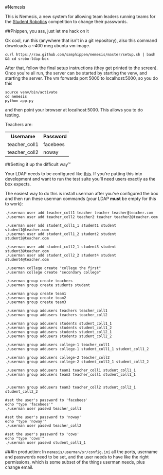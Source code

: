 #Nemesis

This is Nemesis, a new system for allowing team leaders running teams for the
[Student Robotics](http://studentrobotics.org) competition to change their passwords.

##Phippen, you ass, just let me hack on it

Ok cool, run this (anywhere that isn't in a git repository), also this command
downloads a ~400 meg ubuntu vm image.

```shell
curl https://raw.github.com/samphippen/nemesis/master/setup.sh | bash && cd srobo-ldap-box
```

After that, follow the final setup instructions (they get printed to the screen).
Once you're all run, the server can be started by starting the venv, and starting
the server. The vm forwards port 5000 to localhost:5000, so you do this

```shell
source venv/bin/activate
cd nemesis
python app.py
```

and then point your browser at localhost:5000. This allows you to do testing.

Teachers are:
<table>
    <tr>
        <th>Username</th><th>Password</th>
    </tr>
    <tr>
        <td>teacher_coll1</td><td>facebees</td>
    </tr>
        <td>teacher_coll2</td><td>noway</td>
    </tr>
</table>



##Setting it up the difficult way™

Your LDAP needs to be configured like [this](https://www.studentrobotics.org/trac/wiki/PrepareLDAP).
If you're putting this into development and want to run the test suite you'll need
users exactly as the box expects.

The easiest way to do this is install userman after you've configured the box
and then run these userman commands (your LDAP **must** be empty for this to work):

```shell
./userman user add teacher_coll1 teacher teacher teacher@teacher.com
./userman user add teacher_coll2 teacher2 teacher teacher2@teacher.com

./userman user add student_coll1_1 student1 student student1@teacher.com
./userman user add student_coll1_2 student2 student student2@teacher.com

./userman user add student_coll2_1 student3 student student3@teacher.com
./userman user add student_coll2_2 student4 student student4@teacher.com

./userman college create "college the first"
./userman college create "secondary college"

./userman group create teachers
./userman group create students student

./userman group create team1
./userman group create team2
./userman group create team3

./userman group addusers teachers teacher_coll1
./userman group addusers teachers teacher_coll2

./userman group addusers students student_coll1_1
./userman group addusers students student_coll1_2
./userman group addusers students student_coll2_1
./userman group addusers students student_coll2_2

./userman group addusers college-1 teacher_coll1
./userman group addusers college-1 student_coll1_1 student_coll1_2

./userman group addusers college-2 teacher_coll2
./userman group addusers college-2 student_coll2_1 student_coll2_2

./userman group addusers team1 teacher_coll1 student_coll1_1
./userman group addusers team2 teacher_coll1 student_coll1_1


./userman group addusers team3 teacher_coll2 student_coll2_1 student_coll2_2

#set the user's password to 'facebees'
echo "type 'facebees'"
./userman user passwd teacher_coll1

#set the user's password to 'noway'
echo "type 'noway'"
./userman user passwd teacher_coll2

#set the user's password to 'cows'
echo "type 'cows'"
./userman user passwd student_coll1_1
```

###In production:
In `nemesis/userman/sr/config.ini` all the ports, username and passwords need
to be set, and the user needs to have like the right permissions, which is
some subset of the things userman needs, plus change email.
